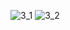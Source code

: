 ![3_1](https://github.com/cyber-robot1/Mastering-4-critical-SKILLS-using-CPP-17-course/assets/76911827/d2dd30a5-1bdf-4b8d-ac9e-7342bd8d5e67)
![3_2](https://github.com/cyber-robot1/Mastering-4-critical-SKILLS-using-CPP-17-course/assets/76911827/a6d3c5cf-21c4-43ae-8d28-d8169b230d0d)
